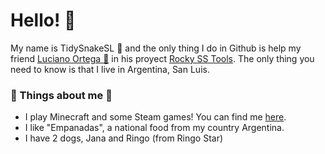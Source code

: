 # Hello! 👋
My name is TidySnakeSL 🐍 and the only thing I do in Github is help my friend <a href="https://github.com/LucianoOrtega">Luciano Ortega 🍷</a> in his proyect <a href="https://github.com/LucianoOrtega/Rocky-SS-Tool">Rocky SS Tools</a>.
The only thing you need to know is that I live in Argentina, San Luis.
### 🐍 Things about me 🐍
+ I play Minecraft and some Steam games! You can find me <a href="https://steamcommunity.com/id/TidySnake/">here</a>.
+ I like "Empanadas", a national food from my country Argentina.
+ I have 2 dogs, Jana and Ringo (from Ringo Star)

